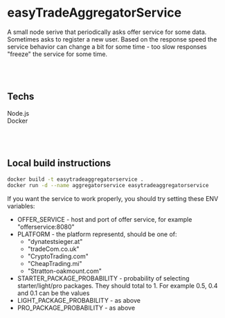 # easyTradeAggregatorService
A small node serive that periodically asks offer service for some data. Sometimes asks to register a new user. Based on the response speed the service behavior can change a bit for some time - too slow responses "freeze" the service for some time.

<br/><br/>

## Techs
Node.js  
Docker

<br/><br/>

## Local build instructions
```sh
docker build -t easytradeaggregatorservice .
docker run -d --name aggregatorservice easytradeaggregatorservice
```
If you want the service to work properly, you should try setting these ENV variables:
- OFFER_SERVICE - host and port of offer service, for example "offerservice:8080"
- PLATFORM - the platform representd, should be one of:
  - "dynatestsieger.at"
  - "tradeCom.co.uk"
  - "CryptoTrading.com"
  - "CheapTrading.mi"
  - "Stratton-oakmount.com"
- STARTER_PACKAGE_PROBABILITY - probability of selecting starter/light/pro packages. They should total to 1. For example 0.5, 0.4 and 0.1 can be the values
- LIGHT_PACKAGE_PROBABILITY - as above
- PRO_PACKAGE_PROBABILITY - as above

<br/><br/>
